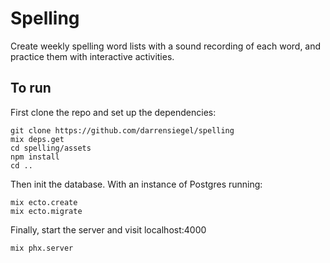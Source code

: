 # Spelling

Create weekly spelling word lists with a sound recording of each word, and practice them with interactive activities. 

## To run

First clone the repo and set up the dependencies:

```
git clone https://github.com/darrensiegel/spelling
mix deps.get
cd spelling/assets
npm install
cd ..
```

Then init the database. With an instance of Postgres running:

```
mix ecto.create
mix ecto.migrate
```

Finally, start the server and visit localhost:4000

```
mix phx.server
```